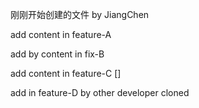 刚刚开始创建的文件 by JiangChen

add content in feature-A

add by content in fix-B

add content in feature-C []

add in feature-D by other developer cloned

